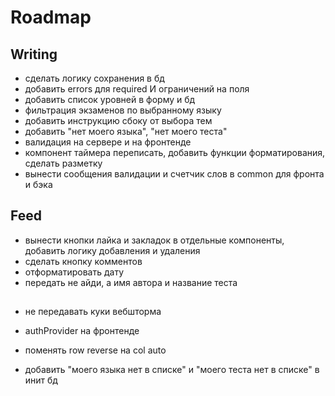 # Roadmap

## Writing

- сделать логику сохранения в бд
- добавить errors для required И ограничений на поля
- добавить список уровней в форму и бд
- фильтрация экзаменов по выбранному языку
- добавить инструкцию сбоку от выбора тем
- добавить "нет моего языка", "нет моего теста"
- валидация на сервере и на фронтенде
- компонент таймера переписать, добавить функции форматирования, сделать разметку
- вынести сообщения валидации и счетчик слов в common для фронта и бэка

## Feed

- вынести кнопки лайка и закладок в отдельные компоненты, добавить логику добавления и удаления
- сделать кнопку комментов
- отформатировать дату
- передать не айди, а имя автора и название теста

##

- не передавать куки вебшторма
- authProvider на фронтенде

- поменять row reverse на col auto

- добавить "моего языка нет в списке" и "моего теста нет в списке" в инит бд
